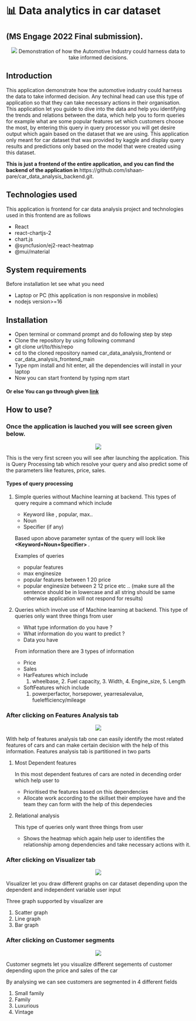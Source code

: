 # 📊 Data analytics in car dataset 
## (MS Engage 2022 Final submission).

<p align="center">
  <img
       width="max_content"
       height="max_content"
       src="readmeassets/fullpageview.png"
  >
  Demonstration of how the Automotive Industry could harness data to take informed decisions.
</p>



## Introduction
<p>
  This application demonstrate how the automotive industry could harness the data to take informed decision. Any techinal head can use this type of application so that they can take necessary actions in their organisation. This application let you guide to dive into the data and help you identifying the trends and relations between the data, which help you to form queries for example what are some popular features set which customers choose the most, by entering this query in query processor you will get desire output which again based on the dataset that we are using. This application only meant for car dataset that was provided by kaggle and display query results and predictions only based on the model that were created using this dataset.<b> </p>
This is just a frontend of the entire application, and you can find the backend of the application in </b> https://github.com/ishaan-pare/car_data_analysis_backend.git. 

## Technologies used

This application is frontend for car data analysis project and technologies used in this frontend are as follows
* React
* react-chartjs-2
* chart.js
* @syncfusion/ej2-react-heatmap
* @mui/material

## System requirements

Before installation let see what you need 
* Laptop or PC (this application is non responsive in mobiles)
* nodejs version>=16

## Installation

* Open terminal or command prompt and do following step by step
* Clone the repository by using following command
* git clone url/to/this/repo
* cd to the cloned repository named car_data_analysis_frontend or car_data_analysis_frontend_main
* Type npm install and hit enter, all the dependencies will install in your laptop
* Now you can start frontend by typing npm start



#### Or else You can go through given [link]( https://analysiscar.herokuapp.com/)

## How to use?

### Once the application is lauched you will see screen given below.
<p align="center">
  <img
       width="max_content"
       height="max_content"
       src="readmeassets/Screenshot from 2022-05-27 23-55-18.png"
  >
</p>

This is the very first screen you will see after launching the application. This is Query Processing tab which resolve your query and also predict some of the parameters like features, price, sales.

#### Types of query processing 

1) Simple queries without Machine learning at backend.
   This types of query require a command which include 
   * Keyword like , popular, max..
   * Noun
   * Specifier (if any)

   Based upon above parameter syntax of the query will look like<b> <Keyword+Noun+Specifier> </b>.
   
   Examples of queries 
    * popular features 
    * max enginesize 
    * popular features between 1 20 price 
    * popular enginesize between 2 12 price 
    etc .. (make sure all the sentence should be in lowercase and all string should be same otherwise application will not respond for results)
    
2) Queries which involve use of Machine learning at backend.
    This type of queries only want three things from user
  
   * What type information do you have ?
   * What information do you want to predict ?
   * Data you have
  
    From information there are 3 types of information
   * Price
   * Sales
   * HarFeatures which include
      1. wheelbase, 2. Fuel capacity, 3. Width, 4. Engine_size, 5. Length
   * SoftFeatures which include
      1. powerperfactor, horsepower, yearresalevalue, fuelefficiency/mileage


### After clicking on Features Analysis tab
  
<p align="center">
  <img
       width="max_content"
       height="max_content"
       src="readmeassets/heatmap.png"
  >
</p>
With help of features analysis tab one can easily identify the most related features of cars and can make certain decision with the help of this information.
Features analysis tab is partitioned in two parts
  
1) Most Dependent features <br/>
  
    In this most dependent features of cars are noted in decending order which help user to 
   * Prioritised the features based on this dependencies
   * Allocate work according to the skillset their employee have and the team they can form with the help of this dependecies
  
2) Relational analysis<br/>
  
    This type of queries only want three things from user
  
   * Shows the heatmap which again help user to identifies the relationship among dependencies and take necessary actions with it.


### After clicking on Visualizer tab
  
<p align="center">
  <img
       width="max_content"
       height="max_content"
       src="readmeassets/visuallizer.png"
  >
</p>
Visualizer let you draw different graphs on car dataset depending upon the dependent and independent variable user input

Three graph supported by visualizer are
1)  Scatter graph
2)  Line graph
3)  Bar graph

### After clicking on Customer segments
  
<p align="center">
  <img
       width="max_content"
       height="max_content"
       src="readmeassets/heatmap.png"
  >
</p>
Customer segmets let you visualize different segements of customer depending upon the price and sales of the car

By analysing we can see customers are segmented in 4 different fields
  
1)  Small family
2)  Family 
3)  Luxurious
4)  Vintage
